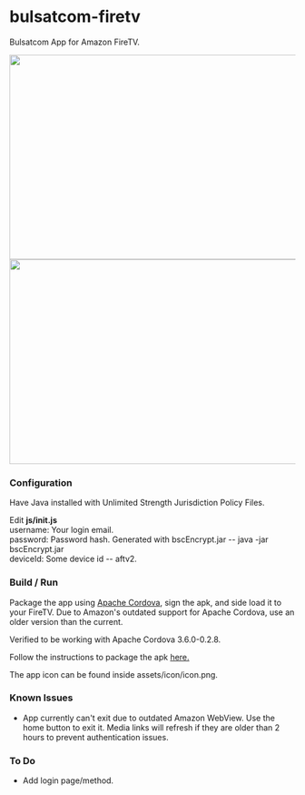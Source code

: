 # bulsatcom-firetv

Bulsatcom App for Amazon FireTV.

<img src="https://raw.githubusercontent.com/sgloutnikov/bulsatcom-firetv/master/screen1.png" alt="" width="640" height="360">
<img src="https://raw.githubusercontent.com/sgloutnikov/bulsatcom-firetv/master/screen2.png" alt="" width="640" height="360">

### Configuration

Have Java installed with Unlimited Strength Jurisdiction Policy Files.

Edit **js/init.js**  
username: Your login email.  
password: Password hash. Generated with bscEncrypt.jar -- java -jar bscEncrypt.jar <username> <password>  
deviceId: Some device id -- aftv2.

### Build / Run

Package the app using [Apache Cordova](https://cordova.apache.org/), sign the apk, and side load it to your FireTV. Due to Amazon's outdated support for Apache Cordova, use an older version than the current.

Verified to be working with Apache Cordova 3.6.0-0.2.8.

Follow the instructions to package the apk [here.](http://cordova.apache.org/docs/en/3.6.0/guide/platforms/amazonfireos/index.html)

The app icon can be found inside assets/icon/icon.png.

### Known Issues
* App currently can't exit due to outdated Amazon WebView. Use the home button to exit it. Media links will refresh if they are older than 2 hours to prevent authentication issues.
### To Do
* Add login page/method.